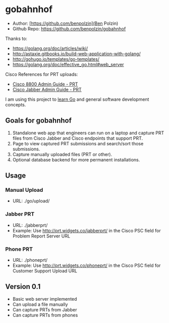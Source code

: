 # gobahnhof

* Author: [https://github.com/benpolzin](Ben Polzin)
* Github Repo: https://github.com/benpolzin/gobahnhof

Thanks to:
* https://golang.org/doc/articles/wiki/
* http://astaxie.gitbooks.io/build-web-application-with-golang/
* http://gohugo.io/templates/go-templates/
* https://golang.org/doc/effective_go.html#web_server

Cisco References for PRT uploads:
* [Cisco 8800 Admin Guide - PRT](http://www.cisco.com/c/en/us/td/docs/voice_ip_comm/cuipph/8811_8841_8851_8861/10_5/english/adminguide/P881_BK_C0632068_00_cisco-ip-phone-8811-8841/P881_BK_C0632068_00_cisco-ip-phone-8811-8841_chapter_01011.html#P881_RF_P46624A2_00)
* [Cisco Jabber Admin Guide - PRT](http://www.cisco.com/c/en/us/td/docs/voice_ip_comm/jabber/10_5/CJAB_BK_D6497E98_00_deployment-installation-guide-ciscojabber/CJAB_BK_D6497E98_00_deployment-installation-guide-ciscojabber_chapter_01001.html#CJAB_TK_C1B3C9BA_00)

I am using this project to [learn Go](http://www.golang-book.com/) and general software development concepts.

## Goals for gobahnhof
1. Standalone web app that engineers can run on a laptop and capture PRT files from Cisco Jabber and Cisco endpoints that support PRT.
2. Page to view captured PRT submissions and search/sort those submissions.
3. Capture manually uploaded files (PRT or other).
4. Optional database backend for more permanent installations.

## Usage

### Manual Upload
* URL: ./go/upload/

### Jabber PRT
* URL: ./jabberprt/
* Example: Use http://prt.widgets.co/jabberprt/ in the Cisco PSC field for Problem Report Server URL

### Phone PRT
* URL: ./phoneprt/
* Example: Use http://prt.widgets.co/phoneprt/ in the Cisco PSC field for Customer Support Upload URL

## Version 0.1
* Basic web server implemented
* Can upload a file manually
* Can capture PRTs from Jabber
* Can capture PRTs from phones
